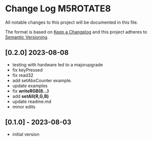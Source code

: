 # Change Log M5ROTATE8

All notable changes to this project will be documented in this file.

The format is based on [Keep a Changelog](http://keepachangelog.com/)
and this project adheres to [Semantic Versioning](http://semver.org/).


## [0.2.0] 2023-08-08
- testing with hardware led to a majorupgrade
- fix keyPressed
- fix read32
- add setAbsCounter example.
- update examples
- fix **writeRGB(8...)**
- add **setAll(R,G,B)**
- update readme.md
- minor edits


## [0.1.0] - 2023-08-03
- initial version
